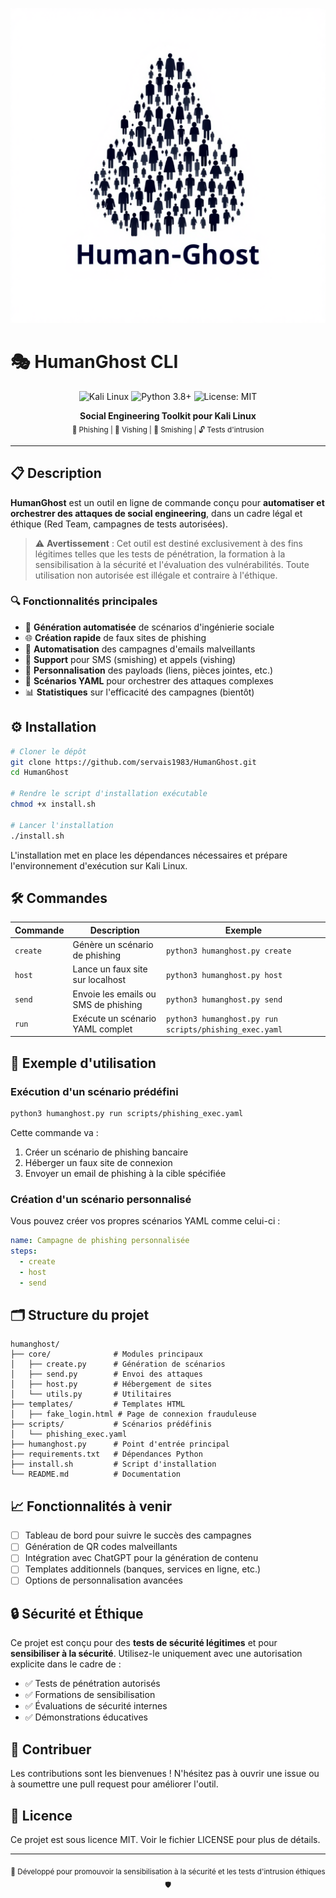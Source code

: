 ![image](humanghost.png)


# 🎭 HumanGhost CLI

<p align="center">
  <img src="https://img.shields.io/badge/Kali-Linux-557C94?style=for-the-badge&logo=kali-linux&logoColor=white" alt="Kali Linux"/>
  <img src="https://img.shields.io/badge/Python-3.8+-blue.svg?style=for-the-badge&logo=python&logoColor=white" alt="Python 3.8+"/>
  <img src="https://img.shields.io/badge/License-MIT-green.svg?style=for-the-badge" alt="License: MIT"/>
</p>

<p align="center">
  <b>Social Engineering Toolkit pour Kali Linux</b><br>
  <sub>🔐 Phishing | 📱 Vishing | 📲 Smishing | 🔓 Tests d'intrusion</sub>
</p>

---

## 📋 Description

**HumanGhost** est un outil en ligne de commande conçu pour **automatiser et orchestrer des attaques de social engineering**, dans un cadre légal et éthique (Red Team, campagnes de tests autorisées).

> ⚠️ **Avertissement** : Cet outil est destiné exclusivement à des fins légitimes telles que les tests de pénétration, la formation à la sensibilisation à la sécurité et l'évaluation des vulnérabilités. Toute utilisation non autorisée est illégale et contraire à l'éthique.

### 🔍 Fonctionnalités principales

- 📧 **Génération automatisée** de scénarios d'ingénierie sociale
- 🌐 **Création rapide** de faux sites de phishing
- 📨 **Automatisation** des campagnes d'emails malveillants
- 📱 **Support** pour SMS (smishing) et appels (vishing)
- 🧩 **Personnalisation** des payloads (liens, pièces jointes, etc.)
- 📜 **Scénarios YAML** pour orchestrer des attaques complexes
- 📊 **Statistiques** sur l'efficacité des campagnes (bientôt)

## ⚙️ Installation

```bash
# Cloner le dépôt
git clone https://github.com/servais1983/HumanGhost.git
cd HumanGhost

# Rendre le script d'installation exécutable
chmod +x install.sh

# Lancer l'installation
./install.sh
```

L'installation met en place les dépendances nécessaires et prépare l'environnement d'exécution sur Kali Linux.

## 🛠️ Commandes

| Commande | Description | Exemple |
|----------|-------------|---------|
| `create` | Génère un scénario de phishing | `python3 humanghost.py create` |
| `host` | Lance un faux site sur localhost | `python3 humanghost.py host` |
| `send` | Envoie les emails ou SMS de phishing | `python3 humanghost.py send` |
| `run` | Exécute un scénario YAML complet | `python3 humanghost.py run scripts/phishing_exec.yaml` |

## 🚀 Exemple d'utilisation

### Exécution d'un scénario prédéfini

```bash
python3 humanghost.py run scripts/phishing_exec.yaml
```

Cette commande va :
1. Créer un scénario de phishing bancaire
2. Héberger un faux site de connexion
3. Envoyer un email de phishing à la cible spécifiée

### Création d'un scénario personnalisé

Vous pouvez créer vos propres scénarios YAML comme celui-ci :

```yaml
name: Campagne de phishing personnalisée
steps:
  - create
  - host
  - send
```

## 🗂️ Structure du projet

```
humanghost/
├── core/              # Modules principaux
│   ├── create.py      # Génération de scénarios
│   ├── send.py        # Envoi des attaques
│   ├── host.py        # Hébergement de sites
│   └── utils.py       # Utilitaires
├── templates/         # Templates HTML
│   ├── fake_login.html # Page de connexion frauduleuse
├── scripts/           # Scénarios prédéfinis
│   └── phishing_exec.yaml
├── humanghost.py      # Point d'entrée principal
├── requirements.txt   # Dépendances Python
├── install.sh         # Script d'installation
└── README.md          # Documentation
```

## 📈 Fonctionnalités à venir

- [ ] Tableau de bord pour suivre le succès des campagnes
- [ ] Génération de QR codes malveillants
- [ ] Intégration avec ChatGPT pour la génération de contenu
- [ ] Templates additionnels (banques, services en ligne, etc.)
- [ ] Options de personnalisation avancées

## 🔒 Sécurité et Éthique

Ce projet est conçu pour des **tests de sécurité légitimes** et pour **sensibiliser à la sécurité**. Utilisez-le uniquement avec une autorisation explicite dans le cadre de :

- ✅ Tests de pénétration autorisés
- ✅ Formations de sensibilisation
- ✅ Évaluations de sécurité internes
- ✅ Démonstrations éducatives

## 🤝 Contribuer

Les contributions sont les bienvenues ! N'hésitez pas à ouvrir une issue ou à soumettre une pull request pour améliorer l'outil.

## 📄 Licence

Ce projet est sous licence MIT. Voir le fichier LICENSE pour plus de détails.

---

<p align="center">
  <sub>🔐 Développé pour promouvoir la sensibilisation à la sécurité et les tests d'intrusion éthiques 🛡️</sub>
</p>
